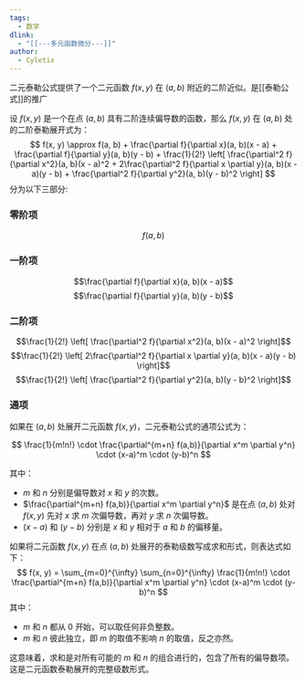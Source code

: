 ```yaml
---
tags:
  - 数学
dlink:
  - "[[---多元函数微分---]]"
author:
  - Cyletix
---
```

二元泰勒公式提供了一个二元函数 $f(x, y)$ 在 $(a, b)$ 附近的二阶近似。是[[泰勒公式]]的推广

设 $f(x, y)$ 是一个在点 $(a, b)$ 具有二阶连续偏导数的函数，那么 $f(x, y)$ 在 $(a, b)$ 处的二阶泰勒展开式为：
$$
f(x, y) \approx f(a, b) + \frac{\partial f}{\partial x}(a, b)(x - a) + \frac{\partial f}{\partial y}(a, b)(y - b) + \frac{1}{2!} \left[ \frac{\partial^2 f}{\partial x^2}(a, b)(x - a)^2 + 2\frac{\partial^2 f}{\partial x \partial y}(a, b)(x - a)(y - b) + \frac{\partial^2 f}{\partial y^2}(a, b)(y - b)^2 \right]
$$
分为以下三部分:
### 零阶项
$$f(a, b)$$
### 一阶项
$$\frac{\partial f}{\partial x}(a, b)(x - a)$$ $$\frac{\partial f}{\partial y}(a, b)(y - b)$$
### 二阶项
$$\frac{1}{2!} \left[ \frac{\partial^2 f}{\partial x^2}(a, b)(x - a)^2 \right]$$
$$\frac{1}{2!} \left[ 2\frac{\partial^2 f}{\partial x \partial y}(a, b)(x - a)(y - b) \right]$$
$$\frac{1}{2!} \left[ \frac{\partial^2 f}{\partial y^2}(a, b)(y - b)^2 \right]$$
### 通项
如果在 $(a, b)$ 处展开二元函数 $f(x, y)$，二元泰勒公式的通项公式为：

$$
\frac{1}{m!n!} \cdot \frac{\partial^{m+n} f(a,b)}{\partial x^m \partial y^n} \cdot (x-a)^m \cdot (y-b)^n
$$

其中：

- $m$ 和 $n$ 分别是偏导数对 $x$ 和 $y$ 的次数。
- $\frac{\partial^{m+n} f(a,b)}{\partial x^m \partial y^n}$ 是在点 $(a, b)$ 处对 $f(x, y)$ 先对 $x$ 求 $m$ 次偏导数，再对 $y$ 求 $n$ 次偏导数。
- $(x-a)$ 和 $(y-b)$ 分别是 $x$ 和 $y$ 相对于 $a$ 和 $b$ 的偏移量。


如果将二元函数 $f(x, y)$ 在点 $(a, b)$ 处展开的泰勒级数写成求和形式，则表达式如下：
$$
f(x, y) = \sum_{m=0}^{\infty} \sum_{n=0}^{\infty} \frac{1}{m!n!} \cdot \frac{\partial^{m+n} f(a,b)}{\partial x^m \partial y^n} \cdot (x-a)^m \cdot (y-b)^n
$$
其中：
- $m$ 和 $n$ 都从 $0$ 开始，可以取任何非负整数。
- $m$ 和 $n$ 彼此独立，即 $m$ 的取值不影响 $n$ 的取值，反之亦然。
  
这意味着，求和是对所有可能的 $m$ 和 $n$ 的组合进行的，包含了所有的偏导数项。这是二元函数泰勒展开的完整级数形式。